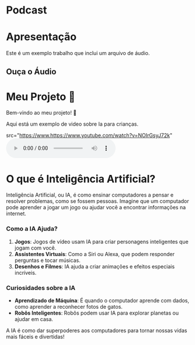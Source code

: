 # Podcast

# Apresentação

Este é um exemplo trabalho que inclui um arquivo de áudio.

## Ouça o Áudio
# Meu Projeto 🎉

Bem-vindo ao meu projeto! 🚀

Aqui está um exemplo de video sobre Ia para crianças.

src="https://www.https://www.youtube.com/watch?v=NOIrGsyJ72k" 
<audio controls>
  <source src= "Ia Para Crianças.mp3" type="audio/mpeg">

# O que é Inteligência Artificial?

Inteligência Artificial, ou IA, é como ensinar computadores a pensar e resolver problemas, como se fossem pessoas. Imagine que um computador pode aprender a jogar um jogo ou ajudar você a encontrar informações na internet.

### Como a IA Ajuda?

1. **Jogos**: Jogos de vídeo usam IA para criar personagens inteligentes que jogam com você.
2. **Assistentes Virtuais**: Como a Siri ou Alexa, que podem responder perguntas e tocar músicas.
3. **Desenhos e Filmes**: IA ajuda a criar animações e efeitos especiais incríveis.

### Curiosidades sobre a IA

- **Aprendizado de Máquina**: É quando o computador aprende com dados, como aprender a reconhecer fotos de gatos.
- **Robôs Inteligentes**: Robôs podem usar IA para explorar planetas ou ajudar em casa.

A IA é como dar superpoderes aos computadores para tornar nossas vidas mais fáceis e divertidas!



   




